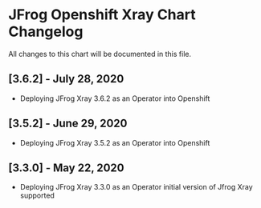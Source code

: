 # JFrog  Openshift Xray Chart Changelog
All changes to this chart will be documented in this file.

## [3.6.2] - July 28, 2020
* Deploying JFrog Xray 3.6.2 as an Operator into Openshift

## [3.5.2] - June 29, 2020
* Deploying JFrog Xray 3.5.2 as an Operator into Openshift

## [3.3.0] - May 22, 2020
* Deploying JFrog Xray 3.3.0 as an Operator initial version of Jfrog Xray supported

